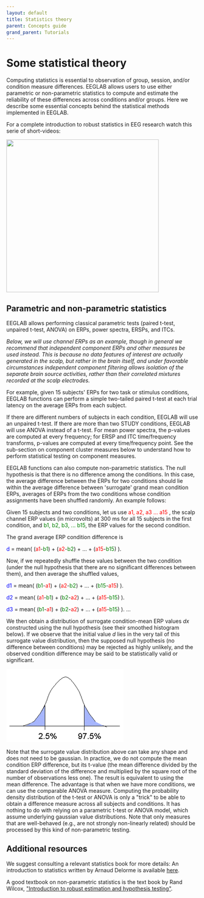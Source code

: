 ```yaml
---
layout: default
title: Statistics theory
parent: Concepts guide
grand_parent: Tutorials
---
```


Some statistical theory
==============================

Computing statistics is essential to observation of group, session,
and/or condition measure differences. EEGLAB allows users to use either
parametric or non-parametric statistics to compute and estimate the
reliability of these differences across conditions and/or groups.
Here we describe some essential concepts behind the statistical methods implemented
in EEGLAB. 

For a complete introduction to robust statistics in EEG research watch this serie of short-videos:

<a href="https://www.youtube.com/playlist?list=PLXc9qfVbMMN3M_CGqAOEIIOKhjTPS9T2n"><img align="center" width="400" height="400" src= "{{ site.baseurl }}/assets/images/yt_stats.png"></a>




Parametric and non-parametric statistics
-----------------------------------------
EEGLAB allows performing classical parametric tests (paired t-test,
unpaired t-test, ANOVA) on ERPs, power spectra, ERSPs, and ITCs. 

*Below, we will use channel ERPs as an example, though in general we recommend
that independent component ERPs and other measures be used instead. This
is because no data features of interest are actually generated in the
scalp, but rather in the brain itself, and under favorable circumstances
independent component filtering allows isolation of the separate brain
source activities, rather than their correlated mixtures recorded at the
scalp electrodes.*

For example, given 15 subjects' ERPs for two task or stimulus
conditions, EEGLAB functions can perform a simple two-tailed paired
t-test at each trial latency on the average ERPs from each subject. 

If there are different numbers of subjects in each condition, EEGLAB will
use an unpaired t-test. If there are more than two STUDY conditions,
EEGLAB will use ANOVA instead of a t-test. For mean power spectra, the
p-values are computed at every frequency; for ERSP and ITC
time/frequency transforms, p-values are computed at every time/frequency
point. See the sub-section on component cluster measures below to
understand how to perform statistical testing on component measures.

EEGLAB functions can also compute non-parametric statistics. The null
hypothesis is that there is no difference among the conditions. In this
case, the average difference between the ERPs for two conditions should
lie within the average difference between 'surrogate' grand mean
condition ERPs, averages of ERPs from the two conditions whose condition
assignments have been shuffled randomly. An example follows:

Given 15 subjects and two conditions, let us use
<span style="color: red"> a1, a2, a3 ... a15 </span>, the scalp
channel ERP values (in microvolts) at 300 ms for all 15 subjects in
the first condition, and <span style="color: green">b1, b2, b3, ... b15</span>,
 the ERP values for the second condition. 

 The grand average ERP condition difference is


>
<span style="color: blue">d</span> = mean(
(<span style= "color: red">a1</span>-<span style="color: green">b1</span>) +
(<span style= "color: red">a2</span>-<span style="color: green">b2</span>) + ... +
(<span style= "color: red">a15</span>-<span style="color: green">b15</span>) ).

Now, if we repeatedly shuffle these values between the two condition
(under the null hypothesis that there are no significant differences
between them), and then average the shuffled values,
>
<span style="color: blue">d1</span> = mean(
(<span style="color: green">b1</span>-<span style = "color: red">a1</span>) +
(<span style = "color: red">a2</span>-<span style="color: green">b2</span>) + ... +
(<span style="color: green">b15</span>-<span style = "color: red">a15</span>) ).
>
<span style="color: blue">d2</span> = mean(
(<span style="color: red">a1</span>-<span style="color: green">b1</span>) +
(<span style="color: green">b2</span>-<span style="color: red">a2</span>) + ... +
(<span style="color: red">a15</span>-<span style="color: green">b15</span>) ).
>
<span style="color: blue">d3</span> = mean(
(<span style="color: green">b1</span>-<span style="color: red">a1</span>) +
(<span style="color: green">b2</span>-<span style="color: red">a2</span>) + ... +
(<span style="color: red">a15</span>-<span style="color: green">b15</span>) ).
...

We then obtain a distribution of surrogate condition-mean ERP values
<i>dx</i> constructed using the null hypothesis (see their smoothed
histogram below). If we observe that the initial value <i>d</i> lies
in the very tail of this surrogate value distribution, then the
supposed null hypothesis (no difference between conditions) may be
rejected as highly unlikely, and the observed condition difference may
be said to be statistically valid or significant.




![Image:Statistics.gif](/assets/images/Statistics.gif)



Note that the surrogate value distribution above can take any shape and
does not need to be gaussian. In practice, we do not compute the mean
condition ERP difference, but its t-value (the mean difference divided
by the standard deviation of the difference and multiplied by the square
root of the number of observations less one). The result is equivalent
to using the mean difference. The advantage is that when we have more
conditions, we can use the comparable ANOVA measure. Computing the
probability density distribution of the t-test or ANOVA is only a
"trick" to be able to obtain a difference measure across all subjects
and conditions. It has nothing to do with relying on a parametric t-test
or ANOVA model, which assume underlying gaussian value distributions.
Note that only measures that are well-behaved (e.g., are not strongly
non-linearly related) should be processed by this kind of non-parametric
testing.

Additional resources
---------------------
We suggest consulting a relevant statistics book for more details: An
introduction to statistics written by Arnaud Delorme is available
[here](http://sccn.ucsd.edu/~arno/mypapers/statistics.pdf). 

A good textbook on non-parametric statistics is the text book by Rand Wilcox,
["Introduction to robust estimation and hypothesis testing"](https://www.sciencedirect.com/book/9780123869838/introduction-to-robust-estimation-and-hypothesis-testing).

